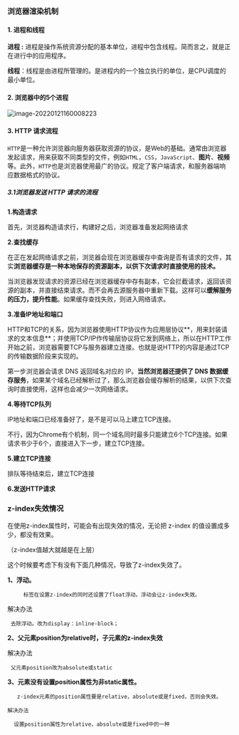 ### 浏览器渲染机制

#### **1. 进程和线程**

**进程 :** 进程是操作系统资源分配的基本单位，进程中包含线程。简而言之，就是正在进行中的应用程序。

**线程**：线程是由进程所管理的。是进程内的一个独立执行的单位，是CPU调度的最小单位。

#### **2. 浏览器中的5个进程**

![image-20220121160008223](https://img-blog.csdnimg.cn/img_convert/54b03de86f3caf3d5a2898418b1bc2fc.png)

#### **3. HTTP 请求流程**

`HTTP`是一种允许浏览器向服务器获取资源的协议，是Web的基础。通常由浏览器发起请求，用来获取不同类型的文件，例如`HTML`，`CSS`，`JavaScript`、**图片**、**视频**等。此外，`HTTP`也是浏览器使用最广的协议。规定了客户端请求，和服务器端响应数据格式的协议。

##### 3.1浏览器发送 HTTP 请求的流程

**1.构造请求**

首先，浏览器构造请求行，构建好之后，浏览器准备发起网络请求

**2.查找缓存**

在正在发起网络请求之前，浏览器会现在浏览器缓存中查询是否有请求的文件，其实**浏览器缓存是一种本地保存的资源副本，以供下次请求时直接使用的技术。**

当浏览器发现请求的资源已经在浏览器缓存中存有副本，它会拦截请求，返回该资源的副本，并直接结束请求。而不会再去源服务器中重新下载。这样可以**缓解服务的压力，提升性能**。如果缓存查找失败，则进入网络请求。

**3.准备IP地址和端口**

HTTP和TCP的关系，因为浏览器使用HTTP协议作为应用层协议**，用来封装请求的文本信息**；并使用TCP/IP作传输层协议将它发到网络上，所以在HTTP工作开始之前，浏览器需要TCP与服务器建立连接。也就是说HTTP的内容是通过TCP的传输数据阶段来实现的。

第一步浏览器会请求 DNS 返回域名对应的 IP。**当然浏览器还提供了 DNS 数据缓存服务**，如果某个域名已经解析过了，那么浏览器会缓存解析的结果，以供下次查询时直接使用，这样也会减少一次网络请求。

**4.等待TCP队列**

IP地址和端口已经准备好了，是不是可以马上建立TCP连接。

不行，因为Chrome有个机制，同一个域名同时最多只能建立6个TCP连接。如果请求书少于6个，直接进入下一步，建立TCP连接。

**5.建立TCP连接**

排队等待结束后，建立TCP连接

 **6.发送HTTP请求**

### z-index失效情况

在使用z-index属性时，可能会有出现失效的情况，无论把 z-index 的值设置成多少，都没有效果。

（z-index值越大就越是在上层）

这个时候要考虑下有没有下面几种情况，导致了z-index失效了。

**1、浮动。**

         标签在设置z-index的同时还设置了float浮动。浮动会让z-index失效。

   解决办法

     去除浮动。改为display：inline-block；

**2、父元素position为relative时，子元素的z-index失效**

   解决办法

     父元素position改为absolute或static

**3、元素没有设置position属性为非static属性。**

       z-index元素的position属性要是relative，absolute或是fixed，否则会失效。
    
    解决办法
    
      设置position属性为relative，absolute或是fixed中的一种